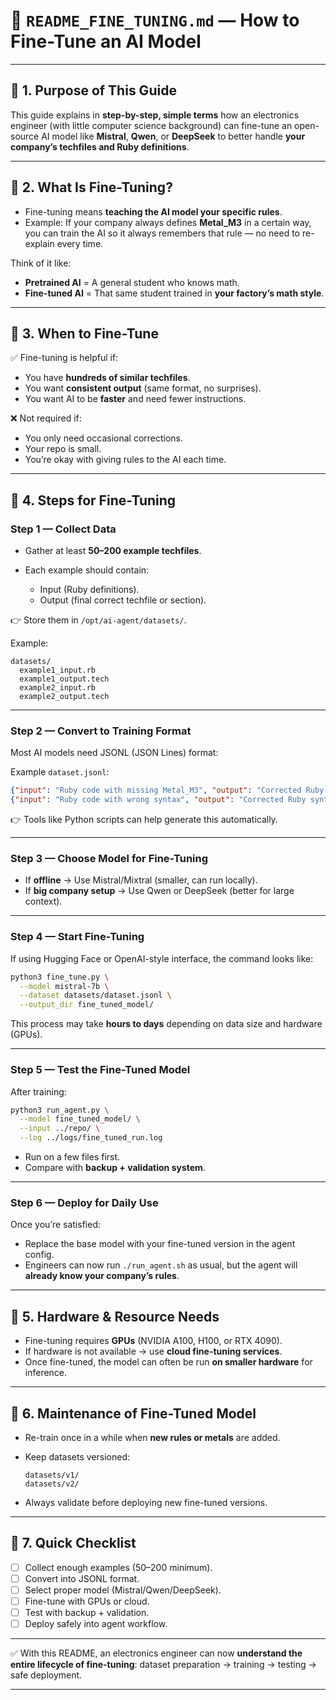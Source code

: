 
# 📘 `README_FINE_TUNING.md` — How to Fine-Tune an AI Model

---

## 🔹 1. Purpose of This Guide

This guide explains in **step-by-step, simple terms** how an electronics engineer (with little computer science background) can fine-tune an open-source AI model like **Mistral**, **Qwen**, or **DeepSeek** to better handle **your company’s techfiles and Ruby definitions**.

---

## 🔹 2. What Is Fine-Tuning?

* Fine-tuning means **teaching the AI model your specific rules**.
* Example: If your company always defines **Metal\_M3** in a certain way, you can train the AI so it always remembers that rule — no need to re-explain every time.

Think of it like:

* **Pretrained AI** = A general student who knows math.
* **Fine-tuned AI** = That same student trained in **your factory’s math style**.

---

## 🔹 3. When to Fine-Tune

✅ Fine-tuning is helpful if:

* You have **hundreds of similar techfiles**.
* You want **consistent output** (same format, no surprises).
* You want AI to be **faster** and need fewer instructions.

❌ Not required if:

* You only need occasional corrections.
* Your repo is small.
* You’re okay with giving rules to the AI each time.

---

## 🔹 4. Steps for Fine-Tuning

### **Step 1 — Collect Data**

* Gather at least **50–200 example techfiles**.
* Each example should contain:

  * Input (Ruby definitions).
  * Output (final correct techfile or section).

👉 Store them in `/opt/ai-agent/datasets/`.

Example:

```
datasets/
  example1_input.rb
  example1_output.tech
  example2_input.rb
  example2_output.tech
```

---

### **Step 2 — Convert to Training Format**

Most AI models need JSONL (JSON Lines) format:

Example `dataset.jsonl`:

```json
{"input": "Ruby code with missing Metal_M3", "output": "Corrected Ruby + Metal_M3 definition"}
{"input": "Ruby code with wrong syntax", "output": "Corrected Ruby syntax"}
```

👉 Tools like Python scripts can help generate this automatically.

---

### **Step 3 — Choose Model for Fine-Tuning**

* If **offline** → Use Mistral/Mixtral (smaller, can run locally).
* If **big company setup** → Use Qwen or DeepSeek (better for large context).

---

### **Step 4 — Start Fine-Tuning**

If using Hugging Face or OpenAI-style interface, the command looks like:

```bash
python3 fine_tune.py \
  --model mistral-7b \
  --dataset datasets/dataset.jsonl \
  --output_dir fine_tuned_model/
```

This process may take **hours to days** depending on data size and hardware (GPUs).

---

### **Step 5 — Test the Fine-Tuned Model**

After training:

```bash
python3 run_agent.py \
  --model fine_tuned_model/ \
  --input ../repo/ \
  --log ../logs/fine_tuned_run.log
```

* Run on a few files first.
* Compare with **backup + validation system**.

---

### **Step 6 — Deploy for Daily Use**

Once you’re satisfied:

* Replace the base model with your fine-tuned version in the agent config.
* Engineers can now run `./run_agent.sh` as usual, but the agent will **already know your company’s rules**.

---

## 🔹 5. Hardware & Resource Needs

* Fine-tuning requires **GPUs** (NVIDIA A100, H100, or RTX 4090).
* If hardware is not available → use **cloud fine-tuning services**.
* Once fine-tuned, the model can often be run **on smaller hardware** for inference.

---

## 🔹 6. Maintenance of Fine-Tuned Model

* Re-train once in a while when **new rules or metals** are added.
* Keep datasets versioned:

  ```
  datasets/v1/
  datasets/v2/
  ```
* Always validate before deploying new fine-tuned versions.

---

## 🔹 7. Quick Checklist

* [ ] Collect enough examples (50–200 minimum).
* [ ] Convert into JSONL format.
* [ ] Select proper model (Mistral/Qwen/DeepSeek).
* [ ] Fine-tune with GPUs or cloud.
* [ ] Test with backup + validation.
* [ ] Deploy safely into agent workflow.

---

✅ With this README, an electronics engineer can now **understand the entire lifecycle of fine-tuning**: dataset preparation → training → testing → safe deployment.

---
